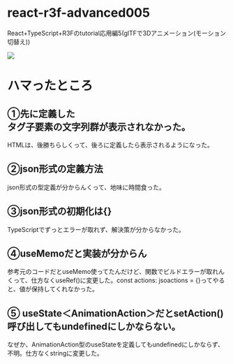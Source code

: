 # react-r3f-advanced005
React+TypeScript+R3Fのtutorial応用編5(glTFで3Dアニメーション(モーション切替え))

![](https://storage.googleapis.com/zenn-user-upload/b3a34869dc25-20240104.png)

# ハマったところ
## ①先に定義した<div/>タグ子要素の文字列群が表示されなかった。
HTMLは、後勝ちらしくって、後ろに定義したら表示されるようになった。

## ②json形式の定義方法
json形式の型定義が分からんくって、地味に時間食った。

## ③json形式の初期化は{}
TypeScriptでずっとエラーが取れず、解決策が分からなかった。

## ④useMemoだと実装が分からん
参考元のコードだとuseMemo使ってたんだけど、関数でビルドエラーが取れんくって、仕方なくuseRef()に変更した。const actions:  jsoactions = {}ってやると、値が保持してくれなかった。

## ⑤ useState＜AnimationAction＞だとsetAction()呼び出してもundefinedにしかならない。
なぜか、AnimationAction型のuseStateを定義してもundefinedにしかならず、不明。仕方なくstringに変更した。
